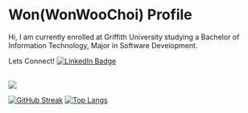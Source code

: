 # Won(WonWooChoi) Profile

Hi, I am currently enrolled at Griffith University studying a Bachelor of Information Technology, Major in Software Development.

   Lets Connect!   <a href="https://www.linkedin.com/in/wwc1999">
  <img src="https://img.shields.io/badge/LinkedIn-0077B5?style=for-the-badge&logo=linkedin&logoColor=white" alt="LinkedIn Badge">
</a>

</br>
<img src="https://www.codewars.com/users/1wooch/badges/large">



[![GitHub Streak](http://github-readme-streak-stats.herokuapp.com?user=1wooch&theme=dark)](https://git.io/streak-stats)
[![Top Langs](https://github-readme-stats.vercel.app/api/top-langs/?username=1wooch)](https://github.com/anuraghazra/github-readme-stats)
